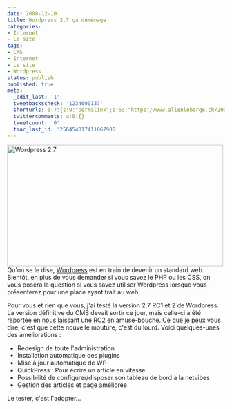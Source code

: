 ```yaml
---
date: 2008-12-10
title: Wordpress 2.7 ça déménage
categories:
- Internet
- Le site
tags:
- CMS
- Internet
- Le site
- Wordpress
status: publish
published: true
meta:
  _edit_last: '1'
  tweetbackscheck: '1234600137'
  shorturls: a:7:{s:9:"permalink";s:63:"https://www.alienlebarge.ch/2008/12/10/wordpress-27-ca-demenage/";s:7:"tinyurl";s:25:"https://tinyurl.com/cjkyzu";s:4:"isgd";s:17:"https://is.gd/ikg8";s:5:"bitly";s:18:"https://bit.ly/oZnA";s:5:"snipr";s:22:"https://snipr.com/b9xnh";s:5:"snurl";s:22:"https://snurl.com/b9xnh";s:7:"snipurl";s:24:"https://snipurl.com/b9xnh";}
  twittercomments: a:0:{}
  tweetcount: '0'
  tmac_last_id: '256454017411067905'
---
```

<img class="alignnone size-full wp-image-883" title="Wordpress 2.7" src="https://dlgjp9x71cipk.cloudfront.net/2008/12/wp.png" alt="Wordpress 2.7" width="500" height="281" />Qu'on se le dise, <a href="https://www.wordpress.org">Wordpress</a> est en train de devenir un standard web. Bientôt, en plus de vous demander si vous savez le PHP ou les CSS, on vous posera la question si vous savez utiliser Wordpress lorsque vous présenterez pour une place ayant trait au web.

Pour vous et rien que vous, j'ai testé la version 2.7 RC1 et 2 de Wordpress. La version définitive du CMS devait sortir ce jour, mais celle-ci a été reportée en <a href="https://wordpress.org/development/2008/12/27-release-candidate-two/">nous laissant une RC2</a> en amuse-bouche. Ce que je peux vous dire, c'est que cette nouvelle mouture, c'est du lourd. Voici quelques-unes des améliorations :
<ul>
	<li>Redesign de toute l'administration</li>
	<li>Installation automatique des plugins</li>
	<li>Mise à jour automatique de WP</li>
	<li>QuickPress : Pour écrire un article en vitesse</li>
	<li>Possibilité de configurer/disposer son tableau de bord à la netvibes</li>
	<li>Gestion des articles et page améliorée</li>
</ul>
Le tester, c'est l'adopter...
